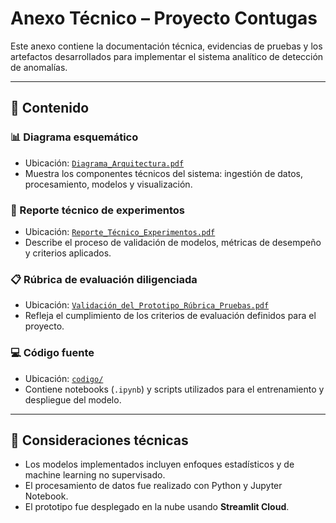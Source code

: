 #  Anexo Técnico – Proyecto Contugas

Este anexo contiene la documentación técnica, evidencias de pruebas y los artefactos desarrollados para implementar el sistema analítico de detección de anomalías.

---

## 📂 Contenido

### 📊 Diagrama esquemático

- Ubicación: [`Diagrama_Arquitectura.pdf`](./Diagrama_Arquitectura.pdf)
- Muestra los componentes técnicos del sistema: ingestión de datos, procesamiento, modelos y visualización.

### 📄 Reporte técnico de experimentos

- Ubicación: [`Reporte_Técnico_Experimentos.pdf`](./Reporte_Técnico_Experimentos.pdf)
- Describe el proceso de validación de modelos, métricas de desempeño y criterios aplicados.

### 📋 Rúbrica de evaluación diligenciada

- Ubicación: [`Validación_del_Prototipo_Rúbrica_Pruebas.pdf`](./Validación_del_Prototipo_Rúbrica_Pruebas.pdf)
- Refleja el cumplimiento de los criterios de evaluación definidos para el proyecto.

### 💻 Código fuente

- Ubicación: [`codigo/`](./codigo/)
- Contiene notebooks (`.ipynb`) y scripts utilizados para el entrenamiento y despliegue del modelo.

---

## 📌 Consideraciones técnicas

- Los modelos implementados incluyen enfoques estadísticos y de machine learning no supervisado.
- El procesamiento de datos fue realizado con Python y Jupyter Notebook.
- El prototipo fue desplegado en la nube usando **Streamlit Cloud**.



